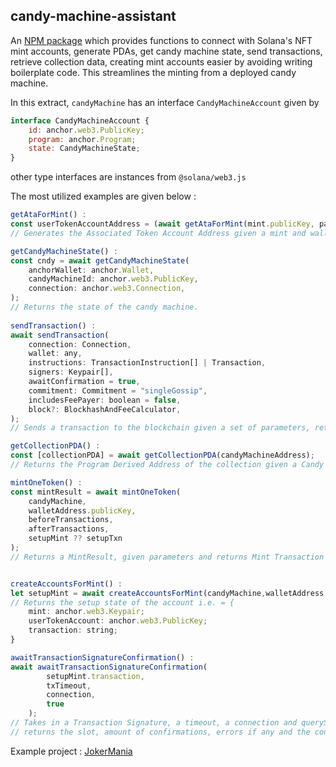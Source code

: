 ## candy-machine-assistant

An [NPM package](https://www.npmjs.com/package/candy-machine-assistant) which provides functions to connect with Solana's NFT mint accounts, generate PDAs, get candy machine state, send transactions, retrieve collection data, creating mint accounts easier by avoiding writing boilerplate code. 
This streamlines the minting from a deployed candy machine.

In this extract, 
```candyMachine``` has an interface ```CandyMachineAccount``` given by  
	
```js
interface CandyMachineAccount {
	id: anchor.web3.PublicKey;
	program: anchor.Program;
	state: CandyMachineState;
}
```

other type interfaces are instances from ```@solana/web3.js```

The most utilized examples are given below :

```js
getAtaForMint() :
const userTokenAccountAddress = (await getAtaForMint(mint.publicKey, payer))[0];
// Generates the Associated Token Account Address given a mint and walletAddress.

getCandyMachineState() :
const cndy = await getCandyMachineState(
    anchorWallet: anchor.Wallet,
	candyMachineId: anchor.web3.PublicKey,
	connection: anchor.web3.Connection,
);
// Returns the state of the candy machine.
    
sendTransaction() :
await sendTransaction(
    connection: Connection,
	wallet: any,
	instructions: TransactionInstruction[] | Transaction,
	signers: Keypair[],
	awaitConfirmation = true,
	commitment: Commitment = "singleGossip",
	includesFeePayer: boolean = false,
	block?: BlockhashAndFeeCalculator,
);
// Sends a transaction to the blockchain given a set of parameters, returns void.

getCollectionPDA() :
const [collectionPDA] = await getCollectionPDA(candyMachineAddress);
// Returns the Program Derived Address of the collection given a Candy Machine ID.

mintOneToken() :
const mintResult = await mintOneToken(
    candyMachine,
    walletAddress.publicKey,
    beforeTransactions,
    afterTransactions,
    setupMint ?? setupTxn
);
// Returns a MintResult, given parameters and returns Mint Transaction ID and a Metadata Key.


createAccountsForMint() :
let setupMint = await createAccountsForMint(candyMachine,walletAddress.publicKey);
// Returns the setup state of the account i.e. = {
    mint: anchor.web3.Keypair;
    userTokenAccount: anchor.web3.PublicKey;
    transaction: string;
}

awaitTransactionSignatureConfirmation() :
await awaitTransactionSignatureConfirmation(
        setupMint.transaction,
        txTimeout,
        connection,
        true
    );
// Takes in a Transaction Signature, a timeout, a connection and queryStatus 
// returns the slot, amount of confirmations, errors if any and the confirmation status.

```

Example project : [JokerMania](https://github.com/priyansh71/JokerMania)
